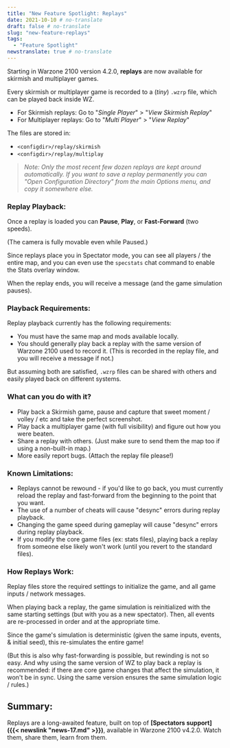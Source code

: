 ```yaml
---
title: "New Feature Spotlight: Replays"
date: 2021-10-10 # no-translate
draft: false # no-translate
slug: "new-feature-replays"
tags:
  - "Feature Spotlight"
newstranslate: true # no-translate
---
```


Starting in Warzone 2100 version 4.2.0, **replays** are now available for skirmish and multiplayer games.

Every skirmish or multiplayer game is recorded to a (_tiny_) `.wzrp` file, which can be played back inside WZ.

- For Skirmish replays: Go to "_Single Player_" > "_View Skirmish Replay_"
- For Multiplayer replays: Go to "_Multi Player_" > "_View Replay_"

The files are stored in:
- `<configdir>/replay/skirmish`
- `<configdir>/replay/multiplay`


> _Note: Only the most recent few dozen replays are kept around automatically. If you want to save a replay permanently you can "Open Configuration Directory" from the main Options menu, and copy it somewhere else._

### Replay Playback:

Once a replay is loaded you can **Pause**, **Play**, or **Fast-Forward** (two speeds).

(The camera is fully movable even while Paused.)

Since replays place you in Spectator mode, you can see all players / the entire map, and you can even use the `specstats` chat command to enable the Stats overlay window.

When the replay ends, you will receive a message (and the game simulation pauses).

### Playback Requirements:

Replay playback currently has the following requirements:
- You must have the same map and mods available locally.
- You should generally play back a replay with the same version of Warzone 2100 used to record it. (This is recorded in the replay file, and you will receive a message if not.)

But assuming both are satisfied, `.wzrp` files can be shared with others and easily played back on different systems.

### What can you do with it?

- Play back a Skirmish game, pause and capture that sweet moment / volley / etc and take the perfect screenshot.
- Play back a multiplayer game (with full visibility) and figure out how you were beaten.
- Share a replay with others. (Just make sure to send them the map too if using a non-built-in map.)
- More easily report bugs. (Attach the replay file please!)

### Known Limitations:

- Replays cannot be rewound - if you'd like to go back, you must currently reload the replay and fast-forward from the beginning to the point that you want.
- The use of a number of cheats will cause "desync" errors during replay playback.
- Changing the game speed during gameplay will cause "desync" errors during replay playback.
- If you modify the core game files (ex: stats files), playing back a replay from someone else likely won't work (until you revert to the standard files).

### How Replays Work:

Replay files store the required settings to initialize the game, and all game inputs / network messages.

When playing back a replay, the game simulation is reinitialized with the same starting settings (but with you as a new spectator). Then, all events are re-processed in order and at the appropriate time.

Since the game's simulation is deterministic (given the same inputs, events, & initial seed), this re-simulates the entire game!

(But this is also why fast-forwarding is possible, but rewinding is not so easy. And why using the same version of WZ to play back a replay is recommended: if there are core game changes that affect the simulation, it won't be in sync. Using the same version ensures the same simulation logic / rules.)

## Summary:

Replays are a long-awaited feature, built on top of **[Spectators support]({{< newslink "news-17.md" >}})**, available in Warzone 2100 v4.2.0. Watch them, share them, learn from them.
